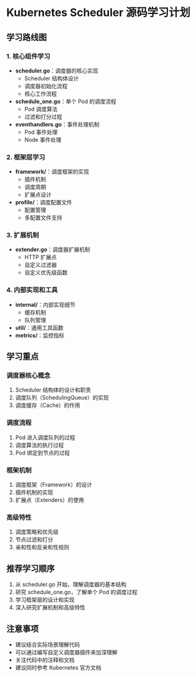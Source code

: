 # Kubernetes Scheduler 源码学习计划

## 学习路线图

### 1. 核心组件学习
- **scheduler.go**：调度器的核心实现
  - Scheduler 结构体设计
  - 调度器初始化流程
  - 核心工作流程
- **schedule_one.go**：单个 Pod 的调度流程
  - Pod 调度算法
  - 过滤和打分过程
- **eventhandlers.go**：事件处理机制
  - Pod 事件处理
  - Node 事件处理

### 2. 框架层学习
- **framework/**：调度框架的实现
  - 插件机制
  - 调度周期
  - 扩展点设计
- **profile/**：调度配置文件
  - 配置管理
  - 多配置文件支持

### 3. 扩展机制
- **extender.go**：调度器扩展机制
  - HTTP 扩展点
  - 自定义过滤器
  - 自定义优先级函数

### 4. 内部实现和工具
- **internal/**：内部实现细节
  - 缓存机制
  - 队列管理
- **util/**：通用工具函数
- **metrics/**：监控指标

## 学习重点

### 调度器核心概念
1. Scheduler 结构体的设计和职责
2. 调度队列（SchedulingQueue）的实现
3. 调度缓存（Cache）的作用

### 调度流程
1. Pod 进入调度队列的过程
2. 调度算法的执行过程
3. Pod 绑定到节点的过程

### 框架机制
1. 调度框架（Framework）的设计
2. 插件机制的实现
3. 扩展点（Extenders）的使用

### 高级特性
1. 调度策略和优先级
2. 节点过滤和打分
3. 亲和性和反亲和性规则

## 推荐学习顺序
1. 从 scheduler.go 开始，理解调度器的基本结构
2. 研究 schedule_one.go，了解单个 Pod 的调度过程
3. 学习框架层的设计和实现
4. 深入研究扩展机制和高级特性

## 注意事项
- 建议结合实际场景理解代码
- 可以通过编写自定义调度器插件来加深理解
- 关注代码中的注释和文档
- 建议同时参考 Kubernetes 官方文档
